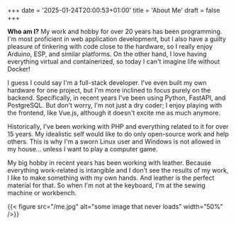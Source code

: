 +++
date = '2025-01-24T20:00:53+01:00'
title = 'About Me'
draft = false
+++

**Who am I?** My work and hobby for over 20 years has been programming. I'm most proficient in web application development, but I also have a guilty pleasure of tinkering with code close to the hardware, so I really enjoy Arduino, ESP, and similar platforms. On the other hand, I love having everything virtual and containerized, so today I can't imagine life without Docker!

I guess I could say I'm a full-stack developer. I've even built my own hardware for one project, but I'm more inclined to focus purely on the backend.
Specifically, in recent years I've been using Python, FastAPI, and PostgreSQL. But don't worry, I'm not just a dry coder; I enjoy playing with the frontend, like Vue.js, although it doesn't excite me as much anymore.

Historically, I've been working with PHP and everything related to it for over 15 years.
My idealistic self would like to do only open-source work and help others. This is why I'm a sworn Linux user and Windows is not allowed in my house... unless I want to play a computer game.

My big hobby in recent years has been working with leather. Because everything work-related is intangible and I don't see the results of my work, I like to make something with my own hands. And leather is the perfect material for that. So when I'm not at the keyboard, I'm at the sewing machine or workbench.

{{< figure src="/me.jpg" alt="some image that never loads" width="50%" />}}